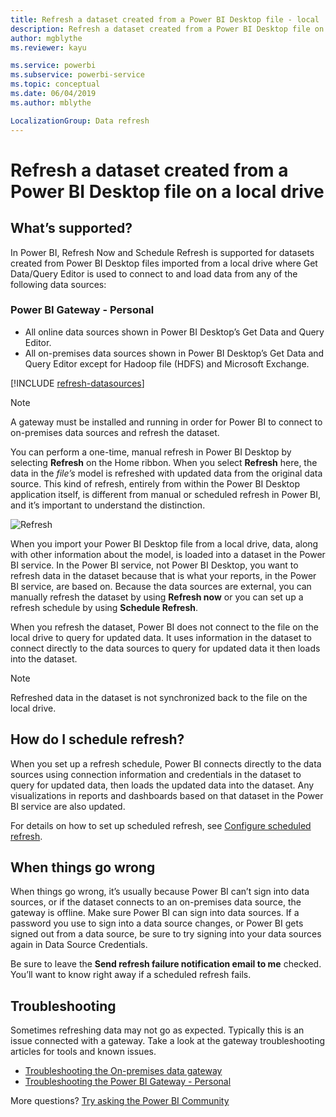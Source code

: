 ```yaml
---
title: Refresh a dataset created from a Power BI Desktop file - local
description: Refresh a dataset created from a Power BI Desktop file on a local drive
author: mgblythe
ms.reviewer: kayu

ms.service: powerbi
ms.subservice: powerbi-service
ms.topic: conceptual
ms.date: 06/04/2019
ms.author: mblythe

LocalizationGroup: Data refresh
---
```

# Refresh a dataset created from a Power BI Desktop file on a local drive

## What’s supported?

In Power BI, Refresh Now and Schedule Refresh is supported for datasets created from Power BI Desktop files imported from a local drive where Get Data/Query Editor is used to connect to and load data from any of the following data sources:

### Power BI Gateway - Personal

- All online data sources shown in Power BI Desktop’s Get Data and Query Editor.
- All on-premises data sources shown in Power BI Desktop’s Get Data and Query Editor except for Hadoop file (HDFS) and Microsoft Exchange.

<!-- Refresh Data sources-->
[!INCLUDE [refresh-datasources](./includes/refresh-datasources.md)]

> [!NOTE]
> A gateway must be installed and running in order for Power BI to connect to on-premises data sources and refresh the dataset.
>
>

You can perform a one-time, manual refresh in Power BI Desktop by selecting **Refresh** on the Home ribbon. When you select **Refresh** here, the data in the *file’s* model is refreshed with updated data from the original data source. This kind of refresh, entirely from within the Power BI Desktop application itself, is different from manual or scheduled refresh in Power BI, and it’s important to understand the distinction.

![Refresh](media/refresh-desktop-file-local-drive/pbix-refresh.png)

When you import your Power BI Desktop file from a local drive, data, along with other information about the model, is loaded into a dataset in the Power BI service. In the Power BI service, not Power BI Desktop, you want to refresh data in the dataset because that is what your reports, in the Power BI service, are based on. Because the data sources are external, you can manually refresh the dataset by using **Refresh now** or you can set up a refresh schedule by using **Schedule Refresh**.

When you refresh the dataset, Power BI does not connect to the file on the local drive to query for updated data. It uses information in the dataset to connect directly to the data sources to query for updated data it then loads into the dataset.

> [!NOTE]
> Refreshed data in the dataset is not synchronized back to the file on the local drive.
>
>

## How do I schedule refresh?

When you set up a refresh schedule, Power BI connects directly to the data sources using connection information and credentials in the dataset to query for updated data, then loads the updated data into the dataset. Any visualizations in reports and dashboards based on that dataset in the Power BI service are also updated.

For details on how to set up scheduled refresh, see [Configure scheduled refresh](refresh-scheduled-refresh.md).

## When things go wrong

When things go wrong, it’s usually because Power BI can’t sign into data sources, or if the dataset connects to an on-premises data source, the gateway is offline. Make sure Power BI can sign into data sources. If a password you use to sign into a data source changes, or Power BI gets signed out from a data source, be sure to try signing into your data sources again in Data Source Credentials.

Be sure to leave the **Send refresh failure notification email to me** checked. You’ll want to know right away if a scheduled refresh fails.

## Troubleshooting

Sometimes refreshing data may not go as expected. Typically this is an issue connected with a gateway. Take a look at the gateway troubleshooting articles for tools and known issues.

- [Troubleshooting the On-premises data gateway](service-gateway-onprem-tshoot.md)
- [Troubleshooting the Power BI Gateway - Personal](service-admin-troubleshooting-power-bi-personal-gateway.md)

More questions? [Try asking the Power BI Community](https://community.powerbi.com/)

